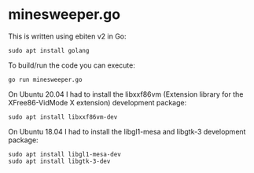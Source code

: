 # minesweeper.go

This is written using ebiten v2 in Go:

    sudo apt install golang

To build/run the code you can execute:

    go run minesweeper.go

On Ubuntu 20.04 I had to install the libxxf86vm (Extension library for the XFree86-VidMode X extension) development package:

    sudo apt install libxxf86vm-dev


On Ubuntu 18.04 I had to install the libgl1-mesa and libgtk-3 development package:

    sudo apt install libgl1-mesa-dev
    sudo apt install libgtk-3-dev

